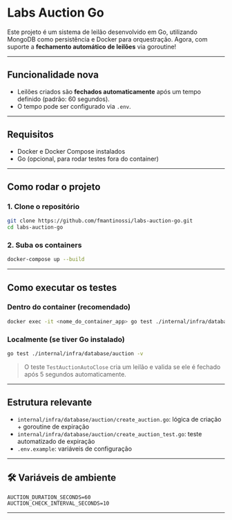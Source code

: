 
# Labs Auction Go

Este projeto é um sistema de leilão desenvolvido em Go, utilizando MongoDB como persistência e Docker para orquestração. Agora, com suporte a **fechamento automático de leilões** via goroutine!

---

## Funcionalidade nova

- Leilões criados são **fechados automaticamente** após um tempo definido (padrão: 60 segundos).
- O tempo pode ser configurado via `.env`.

---

## Requisitos

- Docker e Docker Compose instalados  
- Go (opcional, para rodar testes fora do container)

---

## Como rodar o projeto

### 1. Clone o repositório

```bash
git clone https://github.com/fmantinossi/labs-auction-go.git
cd labs-auction-go
```

### 2. Suba os containers

```bash
docker-compose up --build
```

---

## Como executar os testes

### Dentro do container (recomendado)

```bash
docker exec -it <nome_do_container_app> go test ./internal/infra/database/auction -v
```

### Localmente (se tiver Go instalado)

```bash
go test ./internal/infra/database/auction -v
```

> O teste `TestAuctionAutoClose` cria um leilão e valida se ele é fechado após 5 segundos automaticamente.

---

## Estrutura relevante

- `internal/infra/database/auction/create_auction.go`: lógica de criação + goroutine de expiração  
- `internal/infra/database/auction/create_auction_test.go`: teste automatizado de expiração  
- `.env.example`: variáveis de configuração

---

## 🛠 Variáveis de ambiente

```env
AUCTION_DURATION_SECONDS=60
AUCTION_CHECK_INTERVAL_SECONDS=10
```

---
